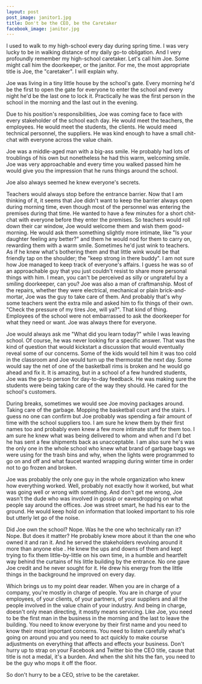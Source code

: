 ```yaml
---
layout: post
post_image: janitor1.jpg
title: Don't be the CEO, be the Caretaker
facebook_image: janitor.jpg
---
```


I used to walk to my high-school every day during spring time. I was very lucky to be in walking distance of my daily go-to obligation. And I very profoundly remember my high-school caretaker. Let's call him Joe. Some might call him the doorkeeper, or the janitor. For me, the most appropriate title is Joe, the "caretaker". I will explain why.

Joe was living in a tiny little house by the school's gate. Every morning he'd be the first to open the gate for everyone to enter the school and every night he'd be the last one to lock it. Practically he was the first person in the school in the morning and the last out in the evening.

Due to his position's responsibilities, Joe was coming face to face with every stakeholder of the school each day. He would meet the teachers, the employees. He would meet the students, the clients. He would meed technical personnel, the suppliers. He was kind enough to have a small chit-chat with everyone across the value chain.

Joe was a middle-aged man with a big-ass smile. He probably had lots of troublings of his own but nonetheless he had this warm, welcoming smile. Joe was very approachable and every time you walked passed him he would give you the impression that he runs things around the school.

Joe also always seemed he knew everyone's secrets.

Teachers would always stop before the entrance barrier. Now that I am thinking of it, it seems that Joe didn't want to keep the barrier always open during morning time, even though most of the personnel was entering the premises during that time. He wanted to have a few minutes for a short chit-chat with everyone before they enter the premises. So teachers would roll down their car window, Joe would welcome them and wish them good-morning. He would ask them something slightly more intimate, like "Is your daughter feeling any better?" and them he would nod for them to carry on, rewarding them with a warm smile. Sometimes he'd just wink to teachers. As if he knew what's bothering them and that little wink would be that friendly tap on the shoulder; the "keep strong in there buddy". I am not sure how Joe managed to keep track of everyone's affairs. I guess he was so of an approachable guy that you just couldn't resist to share more personal things with him. I mean, you can't be perceived as silly or ungrateful by a smiling doorkeeper, can you? Joe was also a man of craftmanship. Most of the repairs, whether they were electrical, mechanical or plain brick-and-mortar, Joe was the guy to take care of them. And probably that's why some teachers went the extra mile and asked him to fix things of their own. "Check the pressure of my tires Joe, will ya?". That kind of thing. Employees of the school were not embarrassed to ask the doorkeeper for what they need or want. Joe was always there for everyone.

Joe would always ask me "What did you learn today?" while I was leaving school. Of course, he was never looking for a specific answer. That was the kind of question that would kickstart a discussion that would eventually reveal some of our concerns. Some of the kids would tell him it was too cold in the classroom and Joe would turn up the thermostat the next day. Some would say the net of one of the basketball rims is broken and he would go ahead and fix it. It is amazing, but in a school of a few hundred students, Joe was the go-to person for day-to-day feedback. He was making sure the students were being taking care of the way they should. He cared for the school's customers.

During breaks, sometimes we would see Joe moving packages around. Taking care of the garbage. Mopping the basketball court and the stairs. I guess no one can confirm but Joe probably was spending a fair amount of time with the school suppliers too. I am sure he knew them by their first names too and probably even knew a few more intimate stuff for them too. I am sure he knew what was being delivered to whom and when and I'd bet he has sent a few shipments back as unacceptable. I am also sure he's was the only one in the whole school who knew what brand of garbage bags we were using for the trash bins and why, when the lights were programmed to go on and off and what faucet wanted wrapping during winter time in order not to go frozen and broken.

Joe was probably the only one guy in the whole organization who knew how everything worked. Well, probably not exactly how it worked, but what was going well or wrong with something. And don't get me wrong, Joe wasn't the dude who was involved in gossip or eavesdropping on what people say around the offices. Joe was street smart, he had his ear to the ground. He would keep hold on information that looked important to his role but utterly let go of the noise.

Did Joe own the school? Nope. Was he the one who technically ran it? Nope. But does it matter? He probably knew more about it than the one who owned it and ran it. And he served the stakeholders revolving around it more than anyone else . He knew the ups and downs of them and kept trying to fix them little-by-little on his own time, in a humble and heartfelt way behind the curtains of his little building by the entrance. No one gave Joe credit and he never sought for it. He drew his energy from the little things in the background he improved on every day.

Which brings us to my point dear reader. When you are in charge of a company, you're mostly in charge of people. You are in charge of your employees, of your clients, of your partners, of your suppliers and all the people involved in the value chain of your industry. And being in charge, doesn't only mean directing, it mostly means servicing. Like Joe, you need to be the first man in the business in the morning and the last to leave the building. You need to know everyone by their first name and you need to know their most important concerns. You need to listen carefully what's going on around you and you need to act quickly to make course adjustments on everything that affects and effects your business. Don't hurry up to strap on your Facebook and Twitter bio the CEO title, cause that title is not a medal, it's a burden. And when the shit hits the fan, you need to be the guy who mops it off the floor.

So don't hurry to be a CEO, strive to be the caretaker.
